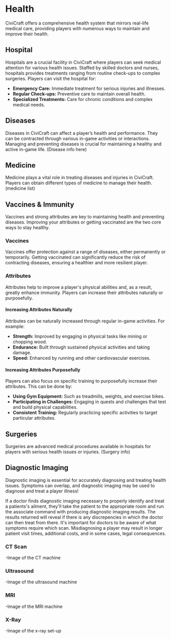 # Health

CiviCraft offers a comprehensive health system that mirrors real-life medical care, providing players with numerous ways to maintain and improve their health.

## Hospital
Hospitals are a crucial facility in CiviCraft where players can seek medical attention for various health issues. Staffed by skilled doctors and nurses, hospitals provides treatments ranging from routine check-ups to complex surgeries. Players can visit the hospital for:
- **Emergency Care:** Immediate treatment for serious injuries and illnesses.
- **Regular Check-ups:** Preventive care to maintain overall health.
- **Specialized Treatments:** Care for chronic conditions and complex medical needs.

## Diseases
Diseases in CiviCraft can affect a player’s health and performance. They can be contracted through various in-game activities or interactions. Managing and preventing diseases is crucial for maintaining a healthy and active in-game life.
(Disease info here)

## Medicine
Medicine plays a vital role in treating diseases and injuries in CiviCraft. Players can obtain different types of medicine to manage their health. (medicine list)

## Vaccines & Immunity
Vaccines and strong attributes are key to maintaining health and preventing diseases. Improving your attributes or getting vaccinated are the two core ways to stay healthy. 

### Vaccines
Vaccines offer protection against a range of diseases, either permanently or temporarily. Getting vaccinated can significantly reduce the risk of contracting diseases, ensuring a healthier and more resilient player.

### Attributes
Attributes help to improve a player's physical abilities and, as a result, greatly enhance immunity. Players can increase their attributes naturally or purposefully.

#### Increasing Attributes Naturally
Attributes can be naturally increased through regular in-game activities. For example:
- **Strength:** Improved by engaging in physical tasks like mining or chopping wood.
- **Endurance:** Built through sustained physical activities and taking damage.
- **Speed:** Enhanced by running and other cardiovascular exercises.

#### Increasing Attributes Purposefully
Players can also focus on specific training to purposefully increase their attributes. This can be done by:
- **Using Gym Equipment:** Such as treadmills, weights, and exercise bikes.
- **Participating in Challenges:** Engaging in quests and challenges that test and build physical capabilities.
- **Consistent Training:** Regularly practicing specific activities to target particular attributes.

## Surgeries
Surgeries are advanced medical procedures available in hospitals for players with serious health issues or injuries. (Surgery info)

## Diagnostic Imaging
Diagnostic imaging is essential for accurately diagnosing and treating health issues. Symptoms can overlap, and diagnostic imaging may be used to diagnose and treat a player illness!

If a doctor finds diagnostic imaging necessary to properly identify and treat a patients's ailment, they'll take the patient to the appropriate room and run the associate command with producing diagnostic imaging results. The results returned will reveal if there is any discrepencies in which the doctor can then treat from there. It's important for doctors to be aware of what symptoms require which scan. Misdiagnosing a player may result in longer patient visit times, additional costs, and in some cases, legal consequences.

### CT Scan
-Image of the CT machine
### Ultrasound
-Image of the ultrasound machine
### MRI
-Image of the MRI machine
### X-Ray
-Image of the x-ray set-up



